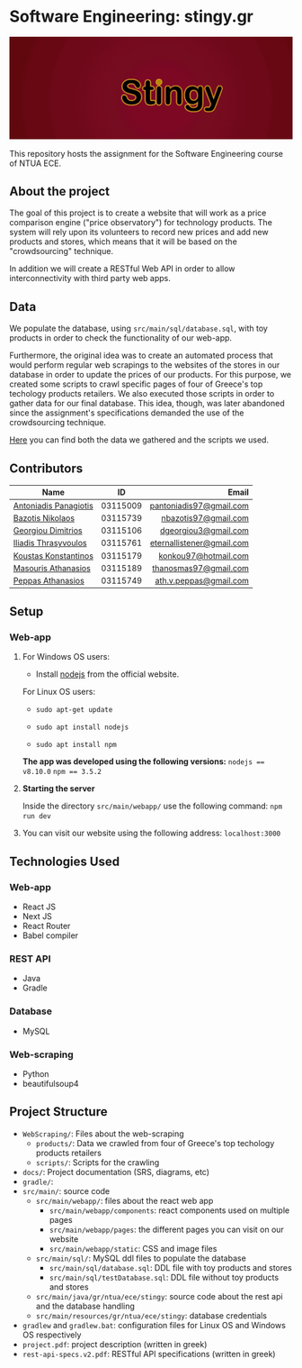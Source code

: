 # Software Engineering: stingy.gr
![Stingy](./src/main/webapp/static/images/home_small.gif)

This repository hosts the assignment for the Software Engineering course of NTUA ECE.

## About the project
The goal of this project is to create a website that will work as a price comparison engine ("price observatory") for technology products. The system will rely upon its volunteers to record new prices and add new products and stores, which means that it will be based on the "crowdsourcing" technique. 

In addition we will create a RESTful Web API in order to allow interconnectivity with third party web apps.

## Data
We populate the database, using `src/main/sql/database.sql`, with toy products in order to check the functionality of our web-app.

Furthermore, the original idea was to create an automated process that would perform regular web scrapings to the websites of the stores in our database in order to update the prices of our products. For this purpose, we created some scripts to crawl specific pages of four of Greece's top techology products retailers. We also executed those scripts in order to gather data for our final database. This idea, though, was later abandoned since the assignment's specifications demanded the use of the crowdsourcing technique.

[Here](./WebScraping/) you can find both the data we gathered and the scripts we used.


## Contributors
| Name                  |    ID    |                   Email |
|-----------------------|:--------:|------------------------:|
| [Antoniadis Panagiotis](https://github.com/PanosAntoniadis) | 03115009 | pantoniadis97@gmail.com |
| [Bazotis Nikolaos](https://github.com/Nick-Buzz)      | 03115739 |    nbazotis97@gmail.com |
| [Georgiou Dimitrios](https://github.com/jimmyg1997)    | 03115106 |    dgeorgiou3@gmail.com |
| [Iliadis Thrasyvoulos](https://github.com/arkountos)  | 03115761 |eternallistener@gmail.com|
| [Koustas Konstantinos](https://github.com/kostakourta)  | 03115179 | konkou97@hotmail.com    |
| [Masouris Athanasios](https://github.com/ThanosM97)   | 03115189 | thanosmas97@gmail.com   |
| [Peppas Athanasios](https://github.com/Thapep)     | 03115749 | ath.v.peppas@gmail.com  |

## Setup

### Web-app
1. For Windows OS users: 

   - Install [nodejs](https://nodejs.org/en/) from the official website. 

   For Linux OS users: 
   
   - `sudo apt-get update`
   
   - `sudo apt install nodejs`
   
   -  `sudo apt install npm`
   
   **The app was developed using the following versions:**
   `nodejs == v8.10.0`
   `npm == 3.5.2`
2. **Starting the server**
    
    Inside the directory `src/main/webapp/` use the following command:  `npm run dev`
3.  You can visit our website using the following address:
    `localhost:3000`
    
    
## Technologies Used

### Web-app
   - React JS
   - Next JS
   - React Router
   - Babel compiler

### REST API
   - Java
   - Gradle
   
### Database
   - MySQL
   
### Web-scraping
   - Python
   - beautifulsoup4
   
## Project Structure

- `WebScraping/`: Files about the web-scraping
   - `products/`: Data we crawled from four of Greece's top techology products retailers
   - `scripts/`: Scripts for the crawling
- `docs/`: Project documentation (SRS, diagrams, etc)
- `gradle/`:
- `src/main/`: source code
   - `src/main/webapp/`: files about the react web app
      - `src/main/webapp/components`: react components used on multiple pages
      - `src/main/webapp/pages`: the different pages you can visit on our website
      - `src/main/webapp/static`: CSS and image files
   - `src/main/sql/`: MySQL ddl files to populate the database
      - `src/main/sql/database.sql`: DDL file with toy products and stores
      - `src/main/sql/testDatabase.sql`: DDL file without toy products and stores
   - `src/main/java/gr/ntua/ece/stingy`: source code about the rest api and the database handling
   - `src/main/resources/gr/ntua/ece/stingy`: database credentials
- `gradlew` and `gradlew.bat`: configuration files for Linux OS and Windows OS respectively
- `project.pdf`: project description (written in greek)
- `rest-api-specs.v2.pdf`: RESTful API specifications (written in greek)
    
  

